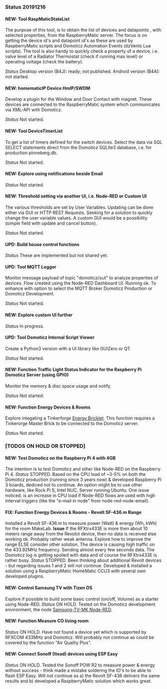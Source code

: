 ### Status 20191216

#### NEW: Tool RaspMaticStateList
The purpose of this tool, is to obtain the list of devices and datapoints , with selected properties, from the RaspberryMatic server.
The focus is on getting the device id's and datapoint id's as these are used by RaspberryMatic scripts and Domoticz Automation Events (dzVents Lua scripts).
The tool is also handy to quickly check a property of a device, i.e. valve level of a Radiator Thermostat (check if running max level) or operating voltage (check the battery).

_Status_
Desktop version (B4J): ready; not published.
Android version (B4A): not started.

#### NEW: homematicIP Device HmIP/SWDM
Develop a plugin for the Window and Door Contact with magnet.
These devices are connected to the RaspberryMatic system which communicates via XML-API with Domoticz.

_Status_
Not started.

#### NEW: Tool DeviceTimerList
To get a list of timers defined for the switch devices.
Select the data via SQL SELECT statements direct from the Domoticz SQLIte3 database, i.e. for production pinneberg.db.

_Status_
Not started.

#### NEW: Explore using notifications beside Email

_Status_
Not started.

#### NEW: Threshold setting via another UI, i.e. Node-RED or Custom UI
The various thresholds are set by User Variables. Updating can be done either via GUI or HTTP REST Requests.
Seeking for a solution to quickly change the user variable values.
A custom GUI would be a possibility (simple field with update and cancel button).

_Status_
Not started.

#### UPD: Build house control functions

_Status_
These are implemented but not shared yet.

#### UPD: Tool MQTT Logger
Monitor message payload of topic "domoticz/out" to analyze properties of devices.
Flow created using the Node-RED Dashboard UI. Running ok.
To enhance with option to select the MQTT Broker Domoticz Production or Domoticz Development.

_Status_
Not started.

#### NEW: Explore custom UI further

_Status_
In progress.

#### UPD: Tool Domoticz Internal Script Viewer
Create a Python3 version with a UI library like GUIZero or QT.

_Status_
Not started.

#### NEW: Function Traffic Light Status Indicator for the Raspberry Pi Domoticz Server (using GPIO)
Monitor the memory & disc space usage and notify.

_Status_
Not started.

#### NEW: Function Energy Devices & Rooms
Explore integating a Tinkerforge [Energy Bricklet](https://github.com/Tinkerforge/energy-monitor-bricklet).
This function requires a Tinkerorge Master Brick to be connected to the Domoticz server.

_Status_
Not started.

### [TODOS ON HOLD OR STOPPED]

#### NEW: Test Domoticz on the Raspberry Pi 4 with 4GB
The intention is to test Domoticz and other like Node-RED on the Raspberry Pi 4.
_Status_
STOPPED.
Based on the CPU load of ~3-5% on both the Domoticz production (running since 3 years now) & developed Raspberry Pi 3 boards, dediced not to continue.
An option might be to use other hardware, like Rock Pi S, Intel NUC, Server running Ubuntu.
One issue noticed, is an increase in CPU load if Node-RED flows are used with high interval triggers (like the "e-mail in node" from node-red-node-email).

#### FIX: Function Energy Devices & Rooms - Revolt SF-436.m Range
Installed a Revolt SF-436.m to measure power (Watt) & energy (Wh, kWh) for the room MakeLab.
**Issue**
If the RFXtrx433E is more then about 10 meters range away from the Revolot device, then no data is received else working ok.
Probably rather weak antenna. Explore how to improve the range ELSE consider other solution.
The device is causing high traffic on the 433.92MHz frequency. Sending almost every few seconds data.
The Domoticz log is getting spoiled with data and of course the RFXtrx433E is rather busy.
_Status_
STOPPED.
Been thinking about additional Revolt devices - but regarding issues 1 and 2 will not continue.
Developed & installed a solution using a RaspberryMatic HomeMatic CCU3 with several own developed plugins.

#### NEW: Control Samsung TV with Tizen OS
Explore if possible to build some basic control (on/off, Volume) as a starter using Node-RED.
_Status_
ON HOLD.
Tested on the Domoticz development environment, the node [Samsung-TV-MK Node-RED](https://www.npmjs.com/package/node-red-contrib-samsung-tv-mk).

#### NEW: Function Measure CO living room
_Status_
ON HOLD.
Have not found a device yet which is supported by RFXCOM 433MHz and Domoticz.
Will probably not continue as could be covered by the function "Air Quality Plus".

#### NEW: Connect Sonoff (Itead) devices using ESP Easy
_Status_
ON HOLD.
Tested the Sonoff POW R2 to measure power & energy without success - think made a mistake soldering the IO's to be able to flash ESP Easy.
Will not continue as a) the Revolt SF-436 delivers the same results and b) developed a RaspberryMatic solution which works great.
